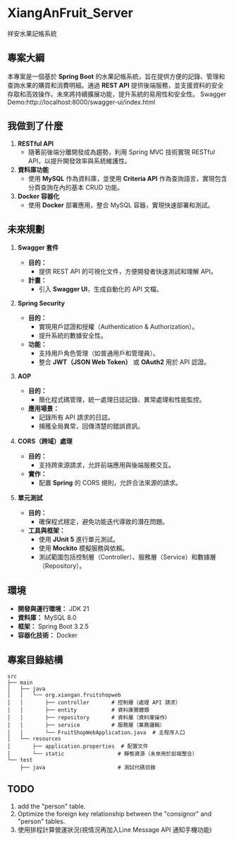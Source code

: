 # **XiangAnFruit_Server**

祥安水果記帳系統

## **專案大綱**

本專案是一個基於 **Spring Boot** 的水果記帳系統，旨在提供方便的記錄、管理和查詢水果的購買和消費明細。通過 **REST API** 
提供後端服務，並支援資料的安全存取和高效操作。未來將持續擴展功能，提升系統的易用性和安全性。
Swagger Demo:http://localhost:8000/swagger-ui/index.html

## **我做到了什麼**

1. **RESTful API**
    - 隨著前後端分離開發成為趨勢，利用 Spring MVC 技術實現 RESTful API，以提升開發效率與系統維護性。
2. **資料庫功能**
    - 使用 **MySQL** 作為資料庫，並使用 **Criteria API** 作為查詢語言，實現包含分頁查詢在內的基本 CRUD 功能。
3. **Docker 容器化**
    - 使用 **Docker** 部署應用，整合 MySQL 容器，實現快速部署和測試。

## **未來規劃**

1. **Swagger 套件**
    - **目的：**
        - 提供 REST API 的可視化文件，方便開發者快速測試和理解 API。
    - **計畫：**
        - 引入 **Swagger UI**，生成自動化的 API 文檔。

2. **Spring Security**
    - **目的：**
        - 實現用戶認證和授權（Authentication & Authorization）。
        - 提升系統的數據安全性。
    - **功能：**
        - 支持用戶角色管理（如普通用戶和管理員）。
        - 整合 **JWT（JSON Web Token）** 或 **OAuth2** 用於 API 認證。

3. **AOP**
    - **目的：**
        - 簡化程式碼管理，統一處理日誌記錄、異常處理和性能監控。
    - **應用場景：**
        - 記錄所有 API 請求的日誌。
        - 捕獲全局異常，回傳清楚的錯誤資訊。

4. **CORS（跨域）處理**
    - **目的：**
        - 支持跨來源請求，允許前端應用與後端服務交互。
    - **實作：**
        - 配置 **Spring** 的 CORS 規則，允許合法來源的請求。

5. **單元測試**
    - **目的：**
        - 確保程式穩定，避免功能迭代導致的潛在問題。
    - **工具與框架：**
        - 使用 **JUnit 5** 進行單元測試。
        - 使用 **Mockito** 模擬服務與依賴。
        - 測試範圍包括控制層（Controller）、服務層（Service）和數據層（Repository）。

## **環境**

- **開發與運行環境：** JDK 21
- **資料庫：** MySQL 8.0
- **框架：** Spring Boot 3.2.5
- **容器化技術：** Docker

## **專案目錄結構**

```plaintext
src
├── main
│   ├── java
│   │   └── org.xiangan.fruitshopweb
│   │       ├── controller       # 控制層（處理 API 請求）
│   │       ├── entity           # 資料庫實體類
│   │       ├── repository       # 資料層（資料庫操作）
│   │       ├── service          # 服務層（業務邏輯）
│   │       └── FruitShopWebApplication.java  # 主程序入口
│   └── resources
│       ├── application.properties  # 配置文件
│       └── static                 # 靜態資源（未來用於前端整合）
└── test
    ├── java                       # 測試代碼目錄
```

## TODO

1. add the "person" table.
2. Optimize the foreign key relationship between the "consignor" and "person" tables.
3. 使用排程計算營運狀況(視情況再加入Line Message API 通知手機功能)

